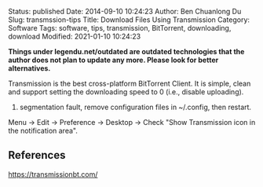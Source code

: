 Status: published
Date: 2014-09-10 10:24:23
Author: Ben Chuanlong Du
Slug: transmssion-tips
Title: Download Files Using Transmission
Category: Software
Tags: software, tips, transmission, BitTorrent, downloading, download
Modified: 2021-01-10 10:24:23

**Things under legendu.net/outdated are outdated technologies that the author does not plan to update any more. Please look for better alternatives.**

Transmission is the best cross-platform BitTorrent Client. 
It is simple, clean 
and support setting the downloading speed to 0 (i.e., disable uploading).

1. segmentation fault, remove configuration files in ~/.config, then restart.

Menu -> Edit -> Preference -> Desktop -> Check "Show Transmission icon in the notification area".

## References 

https://transmissionbt.com/